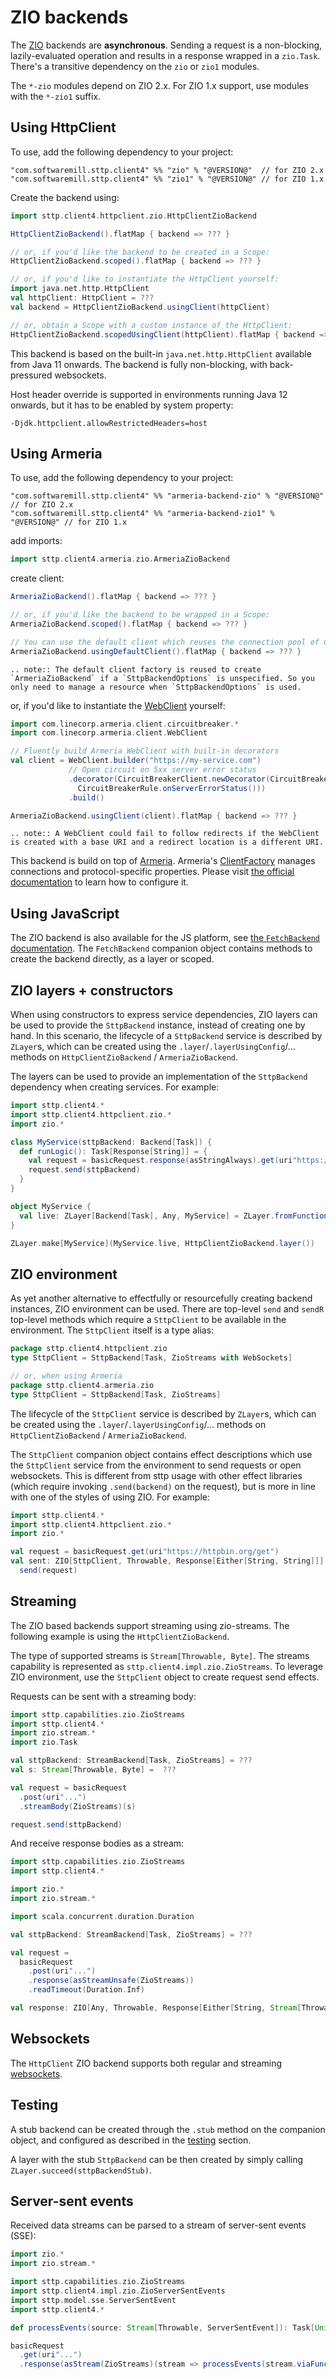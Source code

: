 # ZIO backends

The [ZIO](https://github.com/zio/zio) backends are **asynchronous**. Sending a request is a non-blocking, lazily-evaluated operation and results in a response wrapped in a `zio.Task`. There's a transitive dependency on the `zio` or `zio1` modules.

The `*-zio` modules depend on ZIO 2.x. For ZIO 1.x support, use modules with the `*-zio1` suffix.

## Using HttpClient

To use, add the following dependency to your project:

```
"com.softwaremill.sttp.client4" %% "zio" % "@VERSION@"  // for ZIO 2.x
"com.softwaremill.sttp.client4" %% "zio1" % "@VERSION@" // for ZIO 1.x
```

Create the backend using:

```scala mdoc:compile-only
import sttp.client4.httpclient.zio.HttpClientZioBackend

HttpClientZioBackend().flatMap { backend => ??? }

// or, if you'd like the backend to be created in a Scope:
HttpClientZioBackend.scoped().flatMap { backend => ??? }

// or, if you'd like to instantiate the HttpClient yourself:
import java.net.http.HttpClient
val httpClient: HttpClient = ???
val backend = HttpClientZioBackend.usingClient(httpClient)

// or, obtain a Scope with a custom instance of the HttpClient:
HttpClientZioBackend.scopedUsingClient(httpClient).flatMap { backend => ??? }
```

This backend is based on the built-in `java.net.http.HttpClient` available from Java 11 onwards. The backend is fully non-blocking, with back-pressured websockets.

Host header override is supported in environments running Java 12 onwards, but it has to be enabled by system property:

```
-Djdk.httpclient.allowRestrictedHeaders=host
```

## Using Armeria

To use, add the following dependency to your project:

```
"com.softwaremill.sttp.client4" %% "armeria-backend-zio" % "@VERSION@"  // for ZIO 2.x
"com.softwaremill.sttp.client4" %% "armeria-backend-zio1" % "@VERSION@" // for ZIO 1.x
```

add imports:

```scala mdoc:silent
import sttp.client4.armeria.zio.ArmeriaZioBackend
```

create client:

```scala mdoc:compile-only
ArmeriaZioBackend().flatMap { backend => ??? }

// or, if you'd like the backend to be wrapped in a Scope:
ArmeriaZioBackend.scoped().flatMap { backend => ??? }

// You can use the default client which reuses the connection pool of ClientFactory.ofDefault()
ArmeriaZioBackend.usingDefaultClient().flatMap { backend => ??? }
```

```{eval-rst}
.. note:: The default client factory is reused to create `ArmeriaZioBackend` if a `SttpBackendOptions` is unspecified. So you only need to manage a resource when `SttpBackendOptions` is used.
```

or, if you'd like to instantiate the [WebClient](https://armeria.dev/docs/client-http) yourself:

```scala mdoc:compile-only
import com.linecorp.armeria.client.circuitbreaker.*
import com.linecorp.armeria.client.WebClient

// Fluently build Armeria WebClient with built-in decorators
val client = WebClient.builder("https://my-service.com")
             // Open circuit on 5xx server error status
             .decorator(CircuitBreakerClient.newDecorator(CircuitBreaker.ofDefaultName(),
               CircuitBreakerRule.onServerErrorStatus()))
             .build()

ArmeriaZioBackend.usingClient(client).flatMap { backend => ??? }
```

```{eval-rst}
.. note:: A WebClient could fail to follow redirects if the WebClient is created with a base URI and a redirect location is a different URI.
```

This backend is build on top of [Armeria](https://armeria.dev/docs/client-http).
Armeria's [ClientFactory](https://armeria.dev/docs/client-factory) manages connections and protocol-specific properties.
Please visit [the official documentation](https://armeria.dev/docs/client-factory) to learn how to configure it.

## Using JavaScript

The ZIO backend is also available for the JS platform, see [the `FetchBackend` documentation](javascript/fetch.md).
The `FetchBackend` companion object contains methods to create the backend directly, as a layer or scoped.

## ZIO layers + constructors

When using constructors to express service dependencies, ZIO layers can be used to provide the `SttpBackend` instance, instead of creating one by hand. In this scenario, the lifecycle of a `SttpBackend` service is described by `ZLayer`s, which can be created using the `.layer`/`.layerUsingConfig`/... methods on `HttpClientZioBackend` / `ArmeriaZioBackend`.

The layers can be used to provide an implementation of the `SttpBackend` dependency when creating services. For example:

```scala mdoc:compile-only
import sttp.client4.*
import sttp.client4.httpclient.zio.*
import zio.*

class MyService(sttpBackend: Backend[Task]) {
  def runLogic(): Task[Response[String]] = {
    val request = basicRequest.response(asStringAlways).get(uri"https://httpbin.org/get")
    request.send(sttpBackend)
  }
}

object MyService {
  val live: ZLayer[Backend[Task], Any, MyService] = ZLayer.fromFunction(new MyService(_))
}

ZLayer.make[MyService](MyService.live, HttpClientZioBackend.layer())
```

## ZIO environment

As yet another alternative to effectfully or resourcefully creating backend instances, ZIO environment can be used. There are top-level `send` and `sendR` top-level methods which require a `SttpClient` to be available in the environment. The `SttpClient` itself is a type alias:

 ```scala
 package sttp.client4.httpclient.zio
 type SttpClient = SttpBackend[Task, ZioStreams with WebSockets]

 // or, when using Armeria
 package sttp.client4.armeria.zio
 type SttpClient = SttpBackend[Task, ZioStreams]
 ```

The lifecycle of the `SttpClient` service is described by `ZLayer`s, which can be created using the `.layer`/`.layerUsingConfig`/... methods on `HttpClientZioBackend` / `ArmeriaZioBackend`.

The `SttpClient` companion object contains effect descriptions which use the `SttpClient` service from the environment to send requests or open websockets. This is different from sttp usage with other effect libraries (which require invoking `.send(backend)` on the request), but is more in line with one of the styles of using ZIO. For example:

 ```scala mdoc:compile-only
 import sttp.client4.*
 import sttp.client4.httpclient.zio.*
 import zio.*

 val request = basicRequest.get(uri"https://httpbin.org/get")
 val sent: ZIO[SttpClient, Throwable, Response[Either[String, String]]] = 
   send(request)
 ```

## Streaming

The ZIO based backends support streaming using zio-streams. The following example is using the `HttpClientZioBackend`.

The type of supported streams is `Stream[Throwable, Byte]`. The streams capability is represented as `sttp.client4.impl.zio.ZioStreams`. To leverage ZIO environment, use the `SttpClient` object to create request send effects.

Requests can be sent with a streaming body:

```scala mdoc:compile-only
import sttp.capabilities.zio.ZioStreams
import sttp.client4.*
import zio.stream.*
import zio.Task

val sttpBackend: StreamBackend[Task, ZioStreams] = ???
val s: Stream[Throwable, Byte] =  ???

val request = basicRequest
  .post(uri"...")
  .streamBody(ZioStreams)(s)

request.send(sttpBackend)
```

And receive response bodies as a stream:

```scala mdoc:compile-only
import sttp.capabilities.zio.ZioStreams
import sttp.client4.*

import zio.*
import zio.stream.*

import scala.concurrent.duration.Duration

val sttpBackend: StreamBackend[Task, ZioStreams] = ???

val request =
  basicRequest
    .post(uri"...")
    .response(asStreamUnsafe(ZioStreams))
    .readTimeout(Duration.Inf)

val response: ZIO[Any, Throwable, Response[Either[String, Stream[Throwable, Byte]]]] = request.send(sttpBackend)
```

## Websockets

The `HttpClient` ZIO backend supports both regular and streaming [websockets](../other/websockets.md).

## Testing

A stub backend can be created through the `.stub` method on the companion object, and configured as described in the
[testing](../testing/stub.md) section. 

A layer with the stub `SttpBackend` can be then created by simply calling `ZLayer.succeed(sttpBackendStub)`. 

## Server-sent events

Received data streams can be parsed to a stream of server-sent events (SSE):

```scala mdoc:compile-only
import zio.*
import zio.stream.*

import sttp.capabilities.zio.ZioStreams
import sttp.client4.impl.zio.ZioServerSentEvents
import sttp.model.sse.ServerSentEvent
import sttp.client4.*

def processEvents(source: Stream[Throwable, ServerSentEvent]): Task[Unit] = ???

basicRequest
  .get(uri"...")
  .response(asStream(ZioStreams)(stream => processEvents(stream.viaFunction(ZioServerSentEvents.parse))))
```
